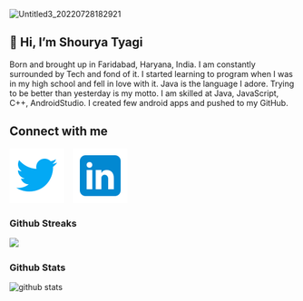
![Untitled3_20220728182921](https://user-images.githubusercontent.com/81747739/181511373-f8d5d055-c49e-4108-8a59-e1cc787ec457.png)


👋 Hi, I’m Shourya Tyagi
---
Born and brought up in Faridabad, Haryana, India. I am constantly surrounded by Tech and fond of it. I started learning to program when I was in my high school and fell in love with it. Java is the language I adore. Trying to be better than yesterday is my motto. 
I am skilled at Java, JavaScript, C++, AndroidStudio. I created few android apps and pushed to my GitHub.

Connect with me
---
[![website](./img/icons8-twitter.svg)](https://twitter.com/ShouryaTyagi14)
&nbsp;&nbsp;
[![website](./img/icons8-linkedin.svg)](https://www.linkedin.com/in/shourya-tyagi-2b79a5194/)
&nbsp;&nbsp;

### Github Streaks
<img src="https://github-readme-streak-stats.herokuapp.com/?user=ShouryaTyagi042&theme=dark" width="48%">

### Github Stats
<img src="https://github-readme-stats.vercel.app/api?username=ShouryaTyagi042&show_icons=true&theme=tokyonight&count_private=true " alt="github stats" width="45%">



<!---
ShouryaTyagi042/ShouryaTyagi042 is a ✨ special ✨ repository because its `README.md` (this file) appears on your GitHub profile.
You can click the Preview link to take a look at your changes.
--->

